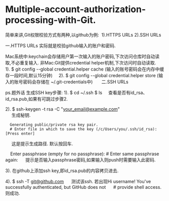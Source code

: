 # Multiple-account-authorization-processing-with-Git.

简单来讲,Git权限校验方式有两种,以github为例: 
 1).HTTPS URLs
 2).SSH URLs
 
一.HTTPS URLs
实际就是校验github输入的账户和密码. 

Mac系统中:keychain会存储用户第一次输入的账户密码,下次访问仓库时自动读取,不必重复输入.
非Mac:Git提供credential helper机制,下次访问时自动读取.
      1). $ git config --global credential.helper cache (输入的账号密码会在内存中缓存一段时间,默认15分钟)
      2). $ git config --global credential.helper store (输入的账号密码会存储在 ~/.git-credentials中)
      
二.SSH URLs 

ps.题外话
生成SSH key步骤: 
  1). $ cd ~/.ssh
      $ ls
      查看是否有id_rsa、id_rsa.pub,如果有可跳过步骤2.
  
  2). $ ssh-keygen -t rsa -C "your_email@example.com"  
      生成秘钥. 
      
      Generating public/private rsa key pair.
      # Enter file in which to save the key (/c/Users/you/.ssh/id_rsa): [Press enter] 
      这是提示生成路径. 默认按回车.
      
      Enter passphrase (empty for no passphrase): 
      # Enter same passphrase again:
      提示是否输入passphrase密码,如果输入则push时需要输入此密码. 
      
  3). 在github上添加ssh key,即id_rsa.pub的内容拷贝进去. 
  
  4). $ ssh -T git@github.com
      测试该ssh. 
      若出现Hi username! You've successfully authenticated, but GitHub does not
      # provide shell access. 则成功. 
      
      
